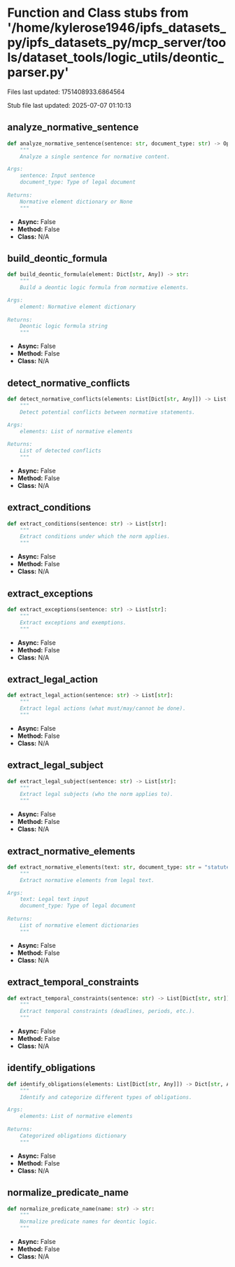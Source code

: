# Function and Class stubs from '/home/kylerose1946/ipfs_datasets_py/ipfs_datasets_py/mcp_server/tools/dataset_tools/logic_utils/deontic_parser.py'

Files last updated: 1751408933.6864564

Stub file last updated: 2025-07-07 01:10:13

## analyze_normative_sentence

```python
def analyze_normative_sentence(sentence: str, document_type: str) -> Optional[Dict[str, Any]]:
    """
    Analyze a single sentence for normative content.

Args:
    sentence: Input sentence
    document_type: Type of legal document
    
Returns:
    Normative element dictionary or None
    """
```
* **Async:** False
* **Method:** False
* **Class:** N/A

## build_deontic_formula

```python
def build_deontic_formula(element: Dict[str, Any]) -> str:
    """
    Build a deontic logic formula from normative elements.

Args:
    element: Normative element dictionary
    
Returns:
    Deontic logic formula string
    """
```
* **Async:** False
* **Method:** False
* **Class:** N/A

## detect_normative_conflicts

```python
def detect_normative_conflicts(elements: List[Dict[str, Any]]) -> List[Dict[str, Any]]:
    """
    Detect potential conflicts between normative statements.

Args:
    elements: List of normative elements
    
Returns:
    List of detected conflicts
    """
```
* **Async:** False
* **Method:** False
* **Class:** N/A

## extract_conditions

```python
def extract_conditions(sentence: str) -> List[str]:
    """
    Extract conditions under which the norm applies.
    """
```
* **Async:** False
* **Method:** False
* **Class:** N/A

## extract_exceptions

```python
def extract_exceptions(sentence: str) -> List[str]:
    """
    Extract exceptions and exemptions.
    """
```
* **Async:** False
* **Method:** False
* **Class:** N/A

## extract_legal_action

```python
def extract_legal_action(sentence: str) -> List[str]:
    """
    Extract legal actions (what must/may/cannot be done).
    """
```
* **Async:** False
* **Method:** False
* **Class:** N/A

## extract_legal_subject

```python
def extract_legal_subject(sentence: str) -> List[str]:
    """
    Extract legal subjects (who the norm applies to).
    """
```
* **Async:** False
* **Method:** False
* **Class:** N/A

## extract_normative_elements

```python
def extract_normative_elements(text: str, document_type: str = "statute") -> List[Dict[str, Any]]:
    """
    Extract normative elements from legal text.

Args:
    text: Legal text input
    document_type: Type of legal document
    
Returns:
    List of normative element dictionaries
    """
```
* **Async:** False
* **Method:** False
* **Class:** N/A

## extract_temporal_constraints

```python
def extract_temporal_constraints(sentence: str) -> List[Dict[str, str]]:
    """
    Extract temporal constraints (deadlines, periods, etc.).
    """
```
* **Async:** False
* **Method:** False
* **Class:** N/A

## identify_obligations

```python
def identify_obligations(elements: List[Dict[str, Any]]) -> Dict[str, Any]:
    """
    Identify and categorize different types of obligations.

Args:
    elements: List of normative elements
    
Returns:
    Categorized obligations dictionary
    """
```
* **Async:** False
* **Method:** False
* **Class:** N/A

## normalize_predicate_name

```python
def normalize_predicate_name(name: str) -> str:
    """
    Normalize predicate names for deontic logic.
    """
```
* **Async:** False
* **Method:** False
* **Class:** N/A
